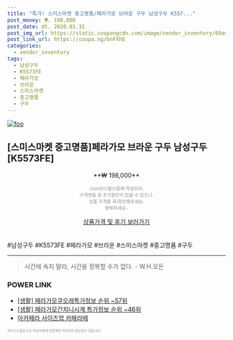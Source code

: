 ```yaml
--- 
title: "특가! 스미스마켓 중고명품/페라가모 브라운 구두 남성구두 K557..." 
post_money: ₩. 198,000 
post_date: dt. 2020.01.31 
post_img_url: https://static.coupangcdn.com/image/vendor_inventory/69ad/5d2ab5de881a9b1d42043bd330a6a38bd984379cb32e8b6af0af70a82b08.jpg 
post_link_url: https://coupa.ng/bnFXhE 
categories: 
  - vendor_inventory 
tags: 
  - 남성구두 
  - K5573FE 
  - 페라가모 
  - 브라운 
  - 스미스마켓 
  - 중고명품 
  - 구두 
--- 
```

[![foo](https://static.coupangcdn.com/image/vendor_inventory/69ad/5d2ab5de881a9b1d42043bd330a6a38bd984379cb32e8b6af0af70a82b08.jpg)](https://coupa.ng/bnFXhE) 

## [스미스마켓 중고명품]페라가모 브라운 구두 남성구두 [K5573FE] 
<p style="text-align: center;">**₩ 198,000**</p> 
<p style="text-align: center;"><span style="color: #898c8f; font-family: Georgia,Times,serif; font-size: 0.75em;">2020년01월31일에 작성되어, <br>가격변동 및 추가할인이 있을 수 있으니,<br> 상품 가격을 꼭!확인해주세요.<br>행복하세요~</span> 
</p>	 
<div markdown="0" style="text-align: center;"><a href="https://coupa.ng/bnFXhE" class="btn btn--success">상품가격 및 후기 보러가기</a></div> 
<br><br> 
  #남성구두 #K5573FE #페라가모 #브라운 #스미스마켓 #중고명품 #구두 
<hr> 

> 시간에 속지 말라, 시간을 정복할 수가 없다. - W.H.오든 


### POWER LINK

* <a href="https://blog.naver.com/sakai111/221774892675" target="_blank"> [생활] 페라가모쿠오레특가정보 순위 ~57위</a>
* <a href="https://blog.naver.com/sakai111/221780922337" target="_blank"> [생활] 페라가모간치니시계 특가정보 순위 ~46위</a>
* <a href="https://blog.naver.com/santokki14/221778139200" target="_blank">아카페라 사이즈업 카페라떼</a>

<span style="color: #898c8f; font-family: Georgia,Times,serif; font-size: 0.55em;">파트너스활동으로 작성자에게 일정액의 커미션이 제공될수 있습니다.</span> 
